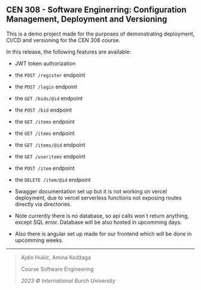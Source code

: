 ## CEN 308 - Software Enginerring: Configuration Management, Deployment and Versioning

This is a demo project made for the purposes of demonstrating deployment, CI/CD and versioning for the CEN 308 course.

In this release, the following features are available:
- JWT token authorization
- the `POST /register` endpoint
- the `POST /login` endpoint
- the `GET /bids/@id` endpoint 
- the `POST /bid` endpoint
- the `GET /items` endpoint 
- the `GET /items` endpoint 
- the `GET /items/@id` endpoint 
- the `GET /useritems` endpoint 
- the `POST /item` endpoint 
- the `DELETE /item/@id` endpoint 

- Swagger documentation set up but it is not working on vercel deployment, due to vercel serverless functions not exposing routes directly via directories.

- Note currently there is no database, so api calls won`t return anything, except SQL error. Database will be also hosted in upcomming days.

- Also there is angular set up made for our frontend which will be done in upcomming weeks.

---
> Ajdin Hukić, Amina Kodžaga 
> 
> Course Software Engineering
> 
> *2023 © International Burch University*
